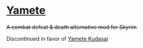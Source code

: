 # [Yamete](https://www.loverslab.com/files/file/16057-yamete/)
~~A combat defeat &amp; death alternative mod for Skyrim~~

Discontinued in favor of [Yamete Kudasai](https://github.com/Scrabx3/Kudasai)
